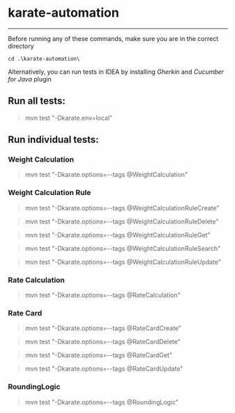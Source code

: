 # karate-automation

---

Before running any of these commands, make sure you are in the correct directory

`cd .\karate-automation\ `

Alternatively, you can run tests in IDEA by installing *Gherkin* and *Cucumber for Java* plugin

## Run all tests:

> mvn test "-Dkarate.env=local"

## Run individual tests:

### Weight Calculation

> mvn test "-Dkarate.options=--tags @WeightCalculation"

### Weight Calculation Rule

> mvn test "-Dkarate.options=--tags @WeightCalculationRuleCreate"

> mvn test "-Dkarate.options=--tags @WeightCalculationRuleDelete"

> mvn test "-Dkarate.options=--tags @WeightCalculationRuleGet"

> mvn test "-Dkarate.options=--tags @WeightCalculationRuleSearch"

> mvn test "-Dkarate.options=--tags @WeightCalculationRuleUpdate"

### Rate Calculation

> mvn test "-Dkarate.options=--tags @RateCalculation"

### Rate Card

> mvn test "-Dkarate.options=--tags @RateCardCreate"

> mvn test "-Dkarate.options=--tags @RateCardDelete"

> mvn test "-Dkarate.options=--tags @RateCardGet"

> mvn test "-Dkarate.options=--tags @RateCardUpdate"

### RoundingLogic

> mvn test "-Dkarate.options=--tags @RoundingLogic"